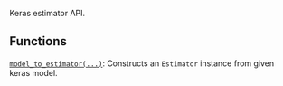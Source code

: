 Keras estimator API.

## Functions

[`model_to_estimator(...)`](https://tensorflow.google.cn/api_docs/python/tf/compat/v1/keras/estimator/model_to_estimator):
Constructs an `Estimator` instance from given keras model.

